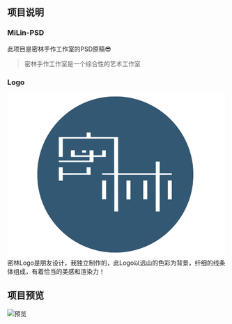 ## 项目说明
### MiLin-PSD
此项目是密林手作工作室的PSD原稿😎
> 密林手作工作室是一个综合性的艺术工作室
### Logo
![Logo](https://github.com/AprildreamMI/MiLin-PSD/blob/master/%E5%9B%BE%E7%89%87%E7%B4%A0%E6%9D%90/%E5%AF%86%E6%9E%97-%E7%99%BD%E5%AD%97-%E8%93%9D%E5%BA%95.png)
密林Logo是朋友设计，我独立制作的，此Logo以远山的色彩为背景，纤细的线条体组成，有着恰当的美感和渲染力！
## 项目预览
![预览](https://github.com/AprildreamMI/MiLin-PSD/blob/master/%E5%9B%BE%E7%89%87%E7%B4%A0%E6%9D%90/%E9%A2%84%E8%A7%88%E5%9B%BE.png)
